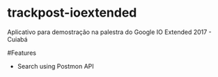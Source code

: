 # trackpost-ioextended
Aplicativo para demostração na palestra do Google IO Extended 2017 - Cuiabá


#Features
- Search using Postmon API
